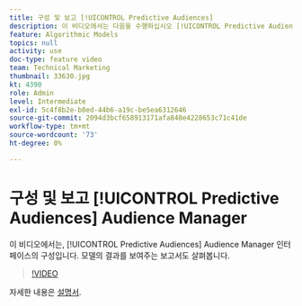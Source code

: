 ```yaml
---
title: 구성 및 보고 [!UICONTROL Predictive Audiences]
description: 이 비디오에서는 다음을 수행하십시오 [!UICONTROL Predictive Audiences] Audience Manager 인터페이스의 구성입니다. 모델의 결과를 보여주는 보고서를 참조하십시오.
feature: Algorithmic Models
topics: null
activity: use
doc-type: feature video
team: Technical Marketing
thumbnail: 33630.jpg
kt: 4390
role: Admin
level: Intermediate
exl-id: 5c4f8b2e-b0ed-44b6-a19c-be5ea6312646
source-git-commit: 2094d3bcf658913171afa848e4228653c71c41de
workflow-type: tm+mt
source-wordcount: '73'
ht-degree: 0%

---
```


# 구성 및 보고 [!UICONTROL Predictive Audiences] Audience Manager

이 비디오에서는, [!UICONTROL Predictive Audiences] Audience Manager 인터페이스의 구성입니다. 모델의 결과를 보여주는 보고서도 살펴봅니다.

>[!VIDEO](https://video.tv.adobe.com/v/33630/?quality=12)

자세한 내용은 [설명서](https://experienceleague.adobe.com/docs/audience-manager/user-guide/features/algorithmic-models/predictive-audiences/predictive-audiences.html).
